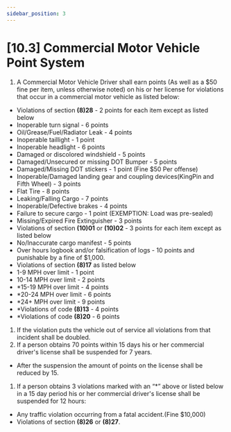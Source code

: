 ```yaml
---
sidebar_position: 3
---
```

# [10.3] Commercial Motor Vehicle Point System

1. A Commercial Motor Vehicle Driver shall earn points (As well as a $50 fine per item, unless otherwise noted) on his or her license for violations that occur in a commercial motor vehicle as listed below:

- Violations of section **(8)28** - 2 points for each item except as listed below
- Inoperable turn signal - 6 points
- Oil/Grease/Fuel/Radiator Leak - 4 points
- Inoperable taillight - 1 point
- Inoperable headlight - 6 points
- Damaged or discolored windshield - 5 points
- Damaged/Unsecured or missing DOT Bumper - 5 points
- Damaged/Missing DOT stickers - 1 point (Fine $50 Per offense)
- Inoperable/Damaged landing gear and coupling devices(KingPin and Fifth Wheel) - 3 points
- Flat Tire - 8 points
- Leaking/Falling Cargo - 7 points
- Inoperable/Defective brakes - 4 points
- Failure to secure cargo - 1 point (EXEMPTION: Load was pre-sealed)
- Missing/Expired Fire Extinguisher - 3 points
- Violations of section **(10)01** or **(10)02** - 3 points for each item except as listed below
- No/Inaccurate cargo manifest - 5 points
- Over hours logbook and/or falsification of logs - 10 points and punishable by a fine of $1,000.
- Violations of section **(8)17** as listed below
- 1-9 MPH over limit - 1 point
- 10-14 MPH over limit - 2 points
- \*15-19 MPH over limit - 4 points
- \*20-24 MPH over limit - 6 points
- \*24+ MPH over limit - 9 points
- \*Violations of code **(8)13** - 4 points
- \*Violations of code **(8)20** - 6 points

1. If the violation puts the vehicle out of service all violations from that incident shall be doubled.
2. If a person obtains 70 points within 15 days his or her commercial driver's license shall be suspended for 7 years.

- After the suspension the amount of points on the license shall be reduced by 15.

1. If a person obtains 3 violations marked with an “\*” above or listed below in a 15 day period his or her commercial driver's license shall be suspended for 12 hours:

- Any traffic violation occurring from a fatal accident.(Fine $10,000)
- Violations of section **(8)26** or **(8)27**.